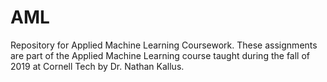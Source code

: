 # AML
Repository for Applied Machine Learning Coursework. These assignments are part of the Applied Machine Learning course taught during the fall of 2019 at Cornell Tech by Dr. Nathan Kallus.
